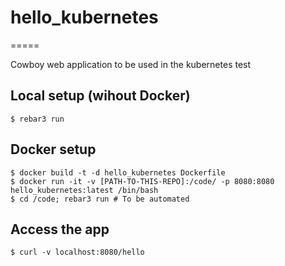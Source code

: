 # hello_kubernetes
=====

Cowboy web application to be used in the kubernetes test

## Local setup (wihout Docker)

    $ rebar3 run

## Docker setup

    $ docker build -t -d hello_kubernetes Dockerfile
    $ docker run -it -v [PATH-TO-THIS-REPO]:/code/ -p 8080:8080 hello_kubernetes:latest /bin/bash
    $ cd /code; rebar3 run # To be automated

## Access the app

    $ curl -v localhost:8080/hello
